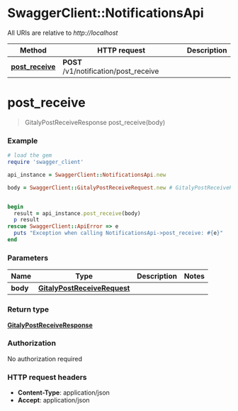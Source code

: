 # SwaggerClient::NotificationsApi

All URIs are relative to *http://localhost*

Method | HTTP request | Description
------------- | ------------- | -------------
[**post_receive**](NotificationsApi.md#post_receive) | **POST** /v1/notification/post_receive | 


# **post_receive**
> GitalyPostReceiveResponse post_receive(body)



### Example
```ruby
# load the gem
require 'swagger_client'

api_instance = SwaggerClient::NotificationsApi.new

body = SwaggerClient::GitalyPostReceiveRequest.new # GitalyPostReceiveRequest | 


begin
  result = api_instance.post_receive(body)
  p result
rescue SwaggerClient::ApiError => e
  puts "Exception when calling NotificationsApi->post_receive: #{e}"
end
```

### Parameters

Name | Type | Description  | Notes
------------- | ------------- | ------------- | -------------
 **body** | [**GitalyPostReceiveRequest**](GitalyPostReceiveRequest.md)|  | 

### Return type

[**GitalyPostReceiveResponse**](GitalyPostReceiveResponse.md)

### Authorization

No authorization required

### HTTP request headers

 - **Content-Type**: application/json
 - **Accept**: application/json



